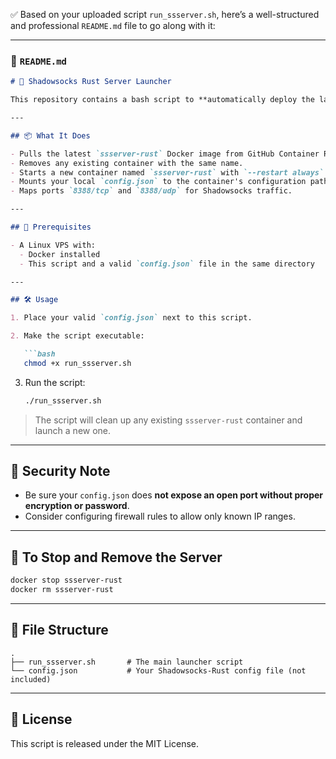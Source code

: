 ✅ Based on your uploaded script `run_ssserver.sh`, here’s a well-structured and professional `README.md` file to go along with it:

---

### 📄 `README.md`

````markdown
# 🚀 Shadowsocks Rust Server Launcher

This repository contains a bash script to **automatically deploy the latest [Shadowsocks-Rust](https://github.com/shadowsocks/shadowsocks-rust)** server using Docker.

---

## 📦 What It Does

- Pulls the latest `ssserver-rust` Docker image from GitHub Container Registry.
- Removes any existing container with the same name.
- Starts a new container named `ssserver-rust` with `--restart always`.
- Mounts your local `config.json` to the container's configuration path.
- Maps ports `8388/tcp` and `8388/udp` for Shadowsocks traffic.

---

## 📝 Prerequisites

- A Linux VPS with:
  - Docker installed
  - This script and a valid `config.json` file in the same directory

---

## 🛠 Usage

1. Place your valid `config.json` next to this script.

2. Make the script executable:

   ```bash
   chmod +x run_ssserver.sh
````

3. Run the script:

   ```bash
   ./run_ssserver.sh
   ```

> The script will clean up any existing `ssserver-rust` container and launch a new one.

---

## 🔐 Security Note

* Be sure your `config.json` does **not expose an open port without proper encryption or password**.
* Consider configuring firewall rules to allow only known IP ranges.

---

## 🧹 To Stop and Remove the Server

```bash
docker stop ssserver-rust
docker rm ssserver-rust
```

---

## 📁 File Structure

```
.
├── run_ssserver.sh       # The main launcher script
└── config.json           # Your Shadowsocks-Rust config file (not included)
```

---

## 📜 License

This script is released under the MIT License.




